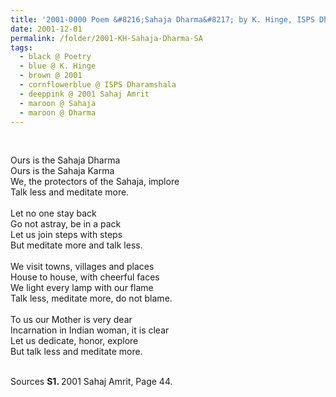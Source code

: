 ```yaml
---
title: '2001-0000 Poem &#8216;Sahaja Dharma&#8217; by K. Hinge, ISPS Dharamshala from 2001 Sahaj Amrit, Page 44'
date: 2001-12-01
permalink: /folder/2001-KH-Sahaja-Dharma-SA
tags:
  - black @ Poetry
  - blue @ K. Hinge
  - brown @ 2001
  - cornflowerblue @ ISPS Dharamshala
  - deeppink @ 2001 Sahaj Amrit
  - maroon @ Sahaja
  - maroon @ Dharma
---
```


<br>

<p>
Ours is the Sahaja Dharma<br>
Ours is the Sahaja Karma<br>
We, the protectors of the Sahaja, implore<br>
Talk less and meditate more.<br>
<br>
Let no one stay back<br>
Go not astray, be in a pack<br>
Let us join steps with steps<br>
But meditate more and talk less.<br>
<br>
We visit towns, villages and places<br>
House to house, with cheerful faces<br>
We light every lamp with our flame<br>
Talk less, meditate more, do not blame.<br>
<br>
To us our Mother is very dear<br>
Incarnation in Indian woman, it is clear<br>
Let us dedicate, honor, explore<br>
But talk less and meditate more.
</p>

<br>

<wave-list>
<list-title color="DarkSeaGreen" width="40">Sources</list-title>
  <list-item color="BlanchedAlmond"  width="280"><b>S1. </b> 2001 Sahaj Amrit, Page 44.</list-item>
</wave-list>